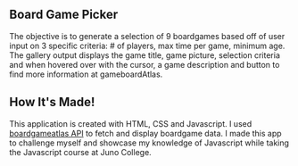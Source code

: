 ## Board Game Picker
The objective is to generate a selection of 9 boardgames based off of user input on 3 specific criteria: # of players, max time per game, minimum age.
The gallery output displays the game title, game picture, selection criteria and when hovered over with the cursor, a game description and button to find more information at gameboardAtlas.

## How It's Made!
This application is created with HTML, CSS and Javascript.
I used [boardgameatlas API](https://www.boardgameatlas.com/api/docs) to fetch and display boardgame data.  I made this app to challenge myself and showcase my knowledge of Javascript while taking the Javascript course at Juno College.